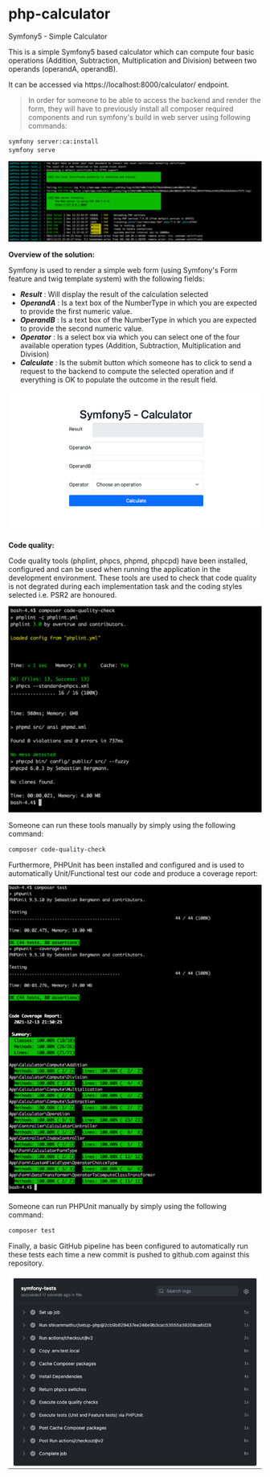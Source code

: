 # php-calculator
Symfony5 - Simple Calculator

This is a simple Symfony5 based calculator which can compute four basic operations (Addition, Subtraction, Multiplication and Division) between two operands (operandA, operandB).

It can be accessed via https://localhost:8000/calculator/ endpoint.

> In order for someone to be able to access the backend and render the form, they will have to previously install all composer required components and run symfony's build in web server using following commands:

```bash
symfony server:ca:install
symfony serve
```

![.github/assets/images/server.png](./.github/assets/images/server.png "Image of running symfony webserver")


**Overview of the solution:**

Symfony is used to render a simple web form (using Symfony's Form feature and twig template system) with the following fields:
* ___Result___ : Will display the result of the calculation selected
* ___OperandA___ : Is a text box of the NumberType in which you are expected to provide  the first numeric value.
* ___OperandB___ : Is a text box of the NumberType in which you are expected to provide  the second numeric value.
* ___Operator___ : Is a select box via which you can select one of the four available operation types (Addition, Subtraction, Multiplication and Division)
* ___Calculate___ : Is the submit button which someone has to click to send a request to the backend to compute the selected operation and if everything is OK to populate the outcome in the result field.

![.github/assets/images/preview.png](./.github/assets/images/preview.png "Image of the rendered web form")


**Code quality:**

Code quality tools (phplint, phpcs, phpmd, phpcpd) have been installed, configured and can be used when running the application in the development environment. These tools are used to check that code quality is not degrated during each implementation task and the coding styles selected i.e. PSR2 are honoured.

![.github/assets/images/code-quality.png](./.github/assets/images/code-quality.png "Sample of the code quality checks performed")


Someone can run these tools manually by simply using the following command:
```bash
composer code-quality-check
```

Furthermore, PHPUnit has been installed and configured and is used to automatically Unit/Functional test our code and produce a coverage report:

![.github/assets/images/tests.png](./.github/assets/images/tests.png "Sample of the PHPUnit tests performed")

Someone can run PHPUnit manually by simply using the following command:
```bash
composer test
```

Finally, a basic GitHub pipeline has been configured to automatically run these tests each time a new commit is pushed to github.com against this repository.

![.github/assets/images/github-pipeline.png](./.github/assets/images/github-pipeline.png "Sample of the GitHub pipeline")
